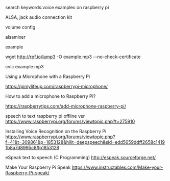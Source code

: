 search keywords:voice examples on raspberry pi

ALSA, jack audio connection kit

volume config

alsamixer

example

wget http://rpf.io/lamp3 -O example.mp3 --no-check-certificate

cvlc example.mp3


Using a Microphone with a Raspberry Pi

https://pimylifeup.com/raspberrypi-microphone/

How to add a microphone to Raspberry Pi?

https://raspberrytips.com/add-microphone-raspberry-pi/

speech to text raspberry pi offline ver
https://www.raspberrypi.org/forums/viewtopic.php?t=275910

Installing Voice Recognition on the Raspberry Pi
https://www.raspberrypi.org/forums/viewtopic.php?f=41&t=309861&p=1853128&hilit=deepspeech&sid=edd5659ddff2658c14191b8a7d8995c8#p1853128

eSpeak text to speech (C Programming)
http://espeak.sourceforge.net/

Make Your Raspberry Pi Speak
https://www.instructables.com/Make-your-Raspberry-Pi-speak/
